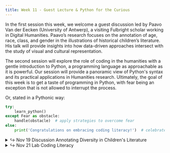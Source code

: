 ```yaml
---
title: Week 11 - Guest Lecture & Python for the Curious
---
```


In the first session this week, we welcome a guest discussion led by Paavo Van der Eecken (University of Antwerp), a visiting Fulbright scholar working in Digital Humanities. Paavo’s research focuses on the annotation of age, race, class, and gender in the illustrations of historical children’s literature. His talk will provide insights into how data-driven approaches intersect with the study of visual and cultural representation.

The second session will explore the role of coding in the humanities with a gentle introduction to Python, a programming language as approachable as it is powerful. Our session will provide a panoramic view of Python's syntax and its practical applications in Humanities research. Ultimately, the goal of this week is to get a taste of programming in Python, with fear being an exception that is not allowed to interrupt the process.

Or, stated in a Pythonic way:

```python
try:
    learn_python()
except Fear as obstacle:
    handle(obstacle)  # apply strategies to overcome fear
else:
    print('Congratulations on embracing coding literacy!')  # celebrate
```

<details>
  <summary class="session-summary">
    <span class="arrow">↪</span>
    <span class="date-label">Nov 19</span>
    <span class="label label-blue">Discussion</span>
    <span class="session-title">Annotating Diversity in Children's Literature</span>
  </summary>
  <div markdown="1">
- Slides (_coming soon!_)
- Pre-Class Reading (no Perusall annotations required, only a reflection on Slack!):
  - [Edmond, Jennifer. “Managing Uncertainty in the Humanities: Digital and Analogue Approaches.”](https://app.perusall.com/courses/intro-to-digital-humanities-fall-2024/edmond-2018-managing-uncertainty-in-the-humanities-digital-an) *Proceedings of the Sixth International Conference on Technological Ecosystems for Enhancing Multiculturality*, ACM, 2018, pp. 840–44.
  - [Scheuerman, Morgan Klaus, et al. “Do Datasets Have Politics? Disciplinary Values in Computer Vision Dataset Development.”](https://app.perusall.com/courses/intro-to-digital-humanities-fall-2024/do-datasets-have-politics-disciplinary-values-in-computer-vision-dataset-development-636786287) *Proceedings of the ACM on Human-Computer Interaction*, vol. 5, no. CSCW2, Oct. 2021, pp. 1–37.
  - **Post your reflection in the** <a href="https://introtodh-fall2024.slack.com/archives/C07JYA7QTM0" style="color: #ee6374;">**#reflections** </a>**channel on Slack** <a style="color: #ee6374;">**no later than 11:59PM on the day before our class.**</a>
</div>
</details>

<details>
  <summary class="session-summary">
    <span class="arrow">↪</span>
    <span class="date-label">Nov 21</span>
    <span class="label label-red">Lab</span>
    <span class="session-title">Coding Literacy</span>
  </summary>
  <div markdown="1">
  - Notebook (_coming soon!_)
<!-- - Pre-Class Reflection: -->
  <!-- - [Schmidt, Benjamin M. “Do Digital Humanists Need to Understand Algorithms?”](https://app.perusall.com/courses/introdh24/schmidt_2016_do-digital-humanists-need-to-understand-algorithms) _Debates in the Digital Humanities_, vol. 53, 2016. -->
  <!-- - [Vee, Annette. “Introduction. Computer Programming as Literacy.”](https://app.perusall.com/courses/introdh24/vee-2017-introduction-computer-programming-as-literacy) _Coding Literacy: How Computer Programming Is Changing Writing_, The MIT Press, 2017. -->
  <!-- - **Post your reflection in the** <a href="https://introtodh-fall2024.slack.com/archives/C07JYA7QTM0" style="color: #ee6374;">**#reflections** </a>**channel on Slack** <a style="color: #ee6374;">**no later than 11:59PM on the day before our class.**</a> -->
</div>
</details>

<!-- <details>
  <summary class="session-summary">
    <span class="arrow">↪</span>
    <span class="date-label">Apr 18</span>
    <span class="label label-red">Lab</span>
    <span class="session-title">Coding Literacy, pt. 2</span>
  </summary>
  <div markdown="1">
- Slides (_coming soon_)
- Pre-Class Reflection
</div>
</details> -->